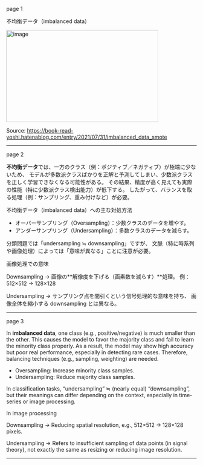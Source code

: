 page 1

不均衡データ（imbalanced data）

<img width="402" height="243" alt="image" src="https://github.com/user-attachments/assets/1de41e9f-58be-40d0-819d-81b68b8e38fe" />

Source: https://book-read-yoshi.hatenablog.com/entry/2021/07/31/imbalanced_data_smote

---
page 2

**不均衡データ**では、一方のクラス（例：ポジティブ／ネガティブ）が極端に少ないため、
モデルが多数派クラスばかりを正解と予測してしまい、少数派クラスを正しく学習できなくなる可能性がある。
その結果、精度が高く見えても実際の性能（特に少数派クラス検出能力）が低下する。
したがって、バランスを取る処理（例：サンプリング、重み付けなど）が必要。


不均衡データ（imbalanced data）への主な対処方法

* オーバーサンプリング（Oversampling）：少数クラスのデータを増やす。
* アンダーサンプリング（Undersampling）：多数クラスのデータを減らす。

分類問題では「undersampling ≒ downsampling」ですが、
文脈（特に時系列や画像処理）によっては「意味が異なる」ことに注意が必要。

画像処理での意味

Downsampling
→ 画像の**解像度を下げる（画素数を減らす）**処理。
例：512×512 → 128×128

Undersampling
→ サンプリング点を間引くという信号処理的な意味を持ち、
画像全体を縮小する downsampling とは異なる。

---
page 3

In **imbalanced data**, one class (e.g., positive/negative) is much smaller than the other.
This causes the model to favor the majority class and fail to learn the minority class properly.
As a result, the model may show high accuracy but poor real performance, especially in detecting rare cases.
Therefore, balancing techniques (e.g., sampling, weighting) are needed.

* Oversampling: Increase minority class samples.
* Undersampling: Reduce majority class samples.

In classification tasks, “undersampling” ≒ (nearly equal) “downsampling”,
but their meanings can differ depending on the context,
especially in time-series or image processing.

In image processing

Downsampling
→ Reducing spatial resolution, e.g., 512×512 → 128×128 pixels.

Undersampling
→ Refers to insufficient sampling of data points (in signal theory),
not exactly the same as resizing or reducing image resolution.

---


